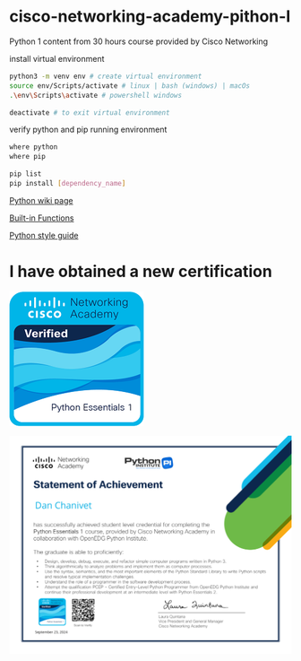 # cisco-networking-academy-pithon-I

Python 1 content from 30 hours course provided by Cisco Networking

install virtual environment

```bash
python3 -m venv env # create virtual environment
source env/Scripts/activate # linux | bash (windows) | macOs
.\env\Scripts\activate # powershell windows
```

```bash
deactivate # to exit virtual environment
```

verify python and pip running environment

```bash
where python
where pip
```

```bash
pip list
pip install [dependency_name]
```

[Python wiki page](https://wiki.python.org/moin/PythonImplementations)

[Built-in Functions](https://docs.python.org/3/library/functions.html)

[Python style guide](https://peps.python.org/pep-0008/)

# I have obtained a new certification

![Badge](https://github.com/flan02/cisco-networking-academy-pithon-I/blob/main/public/python-essentials-1-small.png)

![Certificate](https://github.com/flan02/cisco-networking-academy-pithon-I/blob/main/public/python-essential-1.png)
